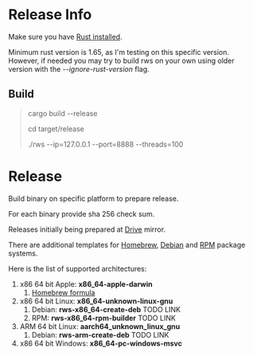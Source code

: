 # Release Info
Make sure you have [Rust installed](https://www.rust-lang.org/tools/install).

Minimum rust version is 1.65, as I'm testing on this specific version. However, if needed you may try to build rws on your own using older version with the _--ignore-rust-version_ flag.


## Build

> cargo build --release
>
> cd target/release
>
> ./rws --ip=127.0.0.1 --port=8888 --threads=100


# Release
Build binary on specific platform to prepare release.

For each binary provide sha 256 check sum.

Releases initially being prepared at
[Drive](https://drive.google.com/drive/folders/13iSR3VxmfFvZgOZ0LddP_EJp7GJ-lQd8?usp=share_link) mirror.

There are additional templates for
[Homebrew](https://brew.sh/),
[Debian](https://www.debian.org/) and
[RPM](https://rpm.org/) package systems.


Here is the list of supported architectures:
1. x86 64 bit Apple: **x86_64-apple-darwin**
    1. [Homebrew formula](https://github.com/bohdaq/homebrew-rust-web-server)
2. x86 64 bit Linux: **x86_64-unknown-linux-gnu**
   1.  Debian: **rws-x86_64-create-deb** TODO LINK
   2.  RPM: **rws-x86_64-rpm-builder** TODO LINK
3. ARM 64 bit Linux: **aarch64_unknown_linux_gnu**
   1.  Debian: **rws-arm-create-deb** TODO LINK
4. x86 64 bit Windows: **x86_64-pc-windows-msvc**
